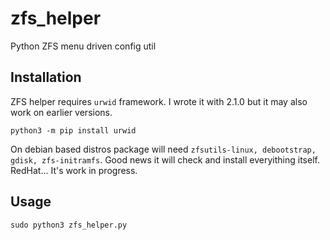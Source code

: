 # zfs_helper
Python ZFS menu driven config util

## Installation
ZFS helper requires `urwid` framework. I wrote it with 2.1.0 but it may also work on earlier versions.
```
python3 -m pip install urwid
```
On debian based distros package will need `zfsutils-linux, debootstrap, gdisk, zfs-initramfs`. Good news it will check and install everyithing itself.
RedHat... It's work in progress.

## Usage
```
sudo python3 zfs_helper.py
```
